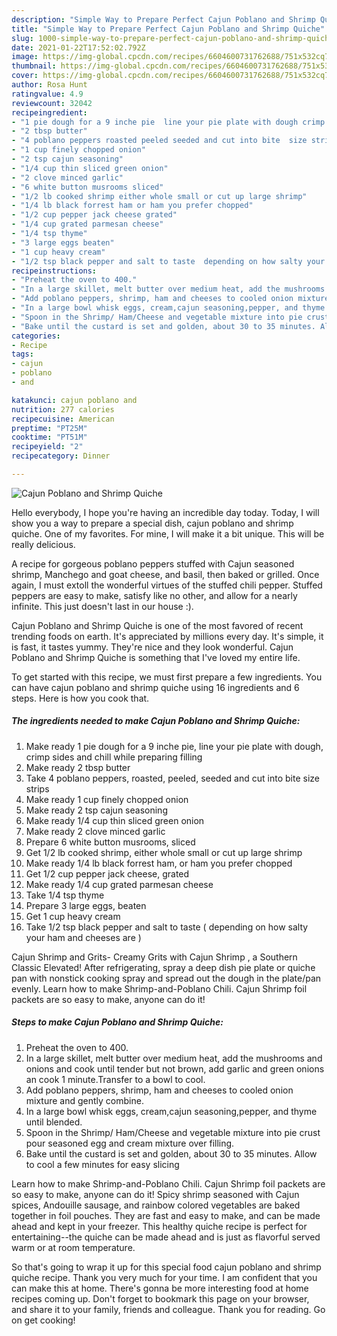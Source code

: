 ```yaml
---
description: "Simple Way to Prepare Perfect Cajun Poblano and Shrimp Quiche"
title: "Simple Way to Prepare Perfect Cajun Poblano and Shrimp Quiche"
slug: 1000-simple-way-to-prepare-perfect-cajun-poblano-and-shrimp-quiche
date: 2021-01-22T17:52:02.792Z
image: https://img-global.cpcdn.com/recipes/6604600731762688/751x532cq70/cajun-poblano-and-shrimp-quiche-recipe-main-photo.jpg
thumbnail: https://img-global.cpcdn.com/recipes/6604600731762688/751x532cq70/cajun-poblano-and-shrimp-quiche-recipe-main-photo.jpg
cover: https://img-global.cpcdn.com/recipes/6604600731762688/751x532cq70/cajun-poblano-and-shrimp-quiche-recipe-main-photo.jpg
author: Rosa Hunt
ratingvalue: 4.9
reviewcount: 32042
recipeingredient:
- "1 pie dough for a 9 inche pie  line your pie plate with dough crimp sides and chill while preparing filling"
- "2 tbsp butter"
- "4 poblano peppers roasted peeled seeded and cut into bite  size strips"
- "1 cup finely chopped onion"
- "2 tsp cajun seasoning"
- "1/4 cup thin sliced green onion"
- "2 clove minced garlic"
- "6 white button musrooms sliced"
- "1/2 lb cooked shrimp either whole small or cut up large shrimp"
- "1/4 lb black forrest ham or ham you prefer chopped"
- "1/2 cup pepper jack cheese grated"
- "1/4 cup grated parmesan cheese"
- "1/4 tsp thyme"
- "3 large eggs beaten"
- "1 cup heavy cream"
- "1/2 tsp black pepper and salt to taste  depending on how salty your ham and cheeses are "
recipeinstructions:
- "Preheat the oven to 400."
- "In a large skillet, melt butter over medium heat, add the mushrooms and onions and cook until tender but not brown, add garlic and green onions an cook 1 minute.Transfer to a bowl to cool."
- "Add poblano peppers, shrimp, ham and cheeses to cooled onion mixture and gently combine."
- "In a large bowl whisk eggs, cream,cajun seasoning,pepper, and thyme until blended."
- "Spoon in the Shrimp/ Ham/Cheese and vegetable mixture into pie crust pour seasoned egg and cream mixture over filling."
- "Bake until the custard is set and golden, about 30 to 35 minutes. Allow to cool a few minutes for easy slicing"
categories:
- Recipe
tags:
- cajun
- poblano
- and

katakunci: cajun poblano and 
nutrition: 277 calories
recipecuisine: American
preptime: "PT25M"
cooktime: "PT51M"
recipeyield: "2"
recipecategory: Dinner

---
```



![Cajun Poblano and Shrimp Quiche](https://img-global.cpcdn.com/recipes/6604600731762688/751x532cq70/cajun-poblano-and-shrimp-quiche-recipe-main-photo.jpg)

Hello everybody, I hope you're having an incredible day today. Today, I will show you a way to prepare a special dish, cajun poblano and shrimp quiche. One of my favorites. For mine, I will make it a bit unique. This will be really delicious.

A recipe for gorgeous poblano peppers stuffed with Cajun seasoned shrimp, Manchego and goat cheese, and basil, then baked or grilled. Once again, I must extoll the wonderful virtues of the stuffed chili pepper. Stuffed peppers are easy to make, satisfy like no other, and allow for a nearly infinite. This just doesn&#39;t last in our house :).

Cajun Poblano and Shrimp Quiche is one of the most favored of recent trending foods on earth. It's appreciated by millions every day. It's simple, it is fast, it tastes yummy. They're nice and they look wonderful. Cajun Poblano and Shrimp Quiche is something that I've loved my entire life.


To get started with this recipe, we must first prepare a few ingredients. You can have cajun poblano and shrimp quiche using 16 ingredients and 6 steps. Here is how you cook that.

<!--inarticleads1-->

##### The ingredients needed to make Cajun Poblano and Shrimp Quiche:

1. Make ready 1 pie dough for a 9 inche pie,  line your pie plate with dough, crimp sides and chill while preparing filling
1. Make ready 2 tbsp butter
1. Take 4 poblano peppers, roasted, peeled, seeded and cut into bite  size strips
1. Make ready 1 cup finely chopped onion
1. Make ready 2 tsp cajun seasoning
1. Make ready 1/4 cup thin sliced green onion
1. Make ready 2 clove minced garlic
1. Prepare 6 white button musrooms, sliced
1. Get 1/2 lb cooked shrimp, either whole small or cut up large shrimp
1. Make ready 1/4 lb black forrest ham, or ham you prefer chopped
1. Get 1/2 cup pepper jack cheese, grated
1. Make ready 1/4 cup grated parmesan cheese
1. Take 1/4 tsp thyme
1. Prepare 3 large eggs, beaten
1. Get 1 cup heavy cream
1. Take 1/2 tsp black pepper and salt to taste ( depending on how salty your ham and cheeses are )


Cajun Shrimp and Grits- Creamy Grits with Cajun Shrimp , a Southern Classic Elevated! After refrigerating, spray a deep dish pie plate or quiche pan with nonstick cooking spray and spread out the dough in the plate/pan evenly. Learn how to make Shrimp-and-Poblano Chili. Cajun Shrimp foil packets are so easy to make, anyone can do it! 

<!--inarticleads2-->

##### Steps to make Cajun Poblano and Shrimp Quiche:

1. Preheat the oven to 400.
1. In a large skillet, melt butter over medium heat, add the mushrooms and onions and cook until tender but not brown, add garlic and green onions an cook 1 minute.Transfer to a bowl to cool.
1. Add poblano peppers, shrimp, ham and cheeses to cooled onion mixture and gently combine.
1. In a large bowl whisk eggs, cream,cajun seasoning,pepper, and thyme until blended.
1. Spoon in the Shrimp/ Ham/Cheese and vegetable mixture into pie crust pour seasoned egg and cream mixture over filling.
1. Bake until the custard is set and golden, about 30 to 35 minutes. Allow to cool a few minutes for easy slicing


Learn how to make Shrimp-and-Poblano Chili. Cajun Shrimp foil packets are so easy to make, anyone can do it! Spicy shrimp seasoned with Cajun spices, Andouille sausage, and rainbow colored vegetables are baked together in foil pouches. They are fast and easy to make, and can be made ahead and kept in your freezer. This healthy quiche recipe is perfect for entertaining--the quiche can be made ahead and is just as flavorful served warm or at room temperature. 

So that's going to wrap it up for this special food cajun poblano and shrimp quiche recipe. Thank you very much for your time. I am confident that you can make this at home. There's gonna be more interesting food at home recipes coming up. Don't forget to bookmark this page on your browser, and share it to your family, friends and colleague. Thank you for reading. Go on get cooking!
